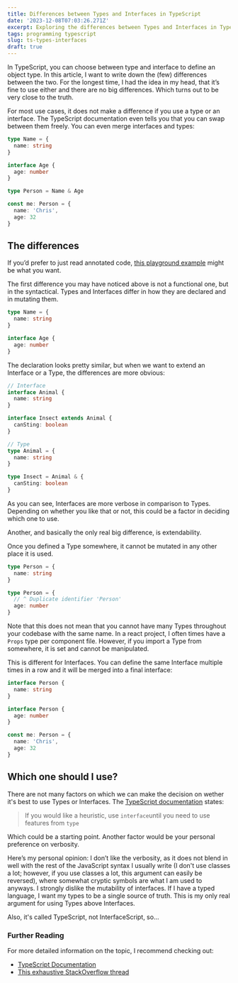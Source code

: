 ```yaml
---
title: Differences between Types and Interfaces in TypeScript
date: '2023-12-08T07:03:26.271Z'
excerpt: Exploring the differences between Types and Interfaces in TypeScript, and which to use
tags: programming typescript
slug: ts-types-interfaces
draft: true
---
```


In TypeScript, you can choose between type and interface to define an object type. In this article, I want to write down the (few) differences between the two.
For the longest time, I had the idea in my head, that it’s fine to use either and there are no big differences. Which turns out to be very close to the truth.

For most use cases, it does not make a difference if you use a type or an interface. The TypeScript documentation even tells you that you can swap between them freely. You can even merge interfaces and types:

```ts
type Name = {
  name: string
}

interface Age {
  age: number
}

type Person = Name & Age

const me: Person = {
  name: 'Chris',
  age: 32
}
```

## The differences
If you’d prefer to just read annotated code, [this playground example](https://www.typescriptlang.org/play#example/types-vs-interfaces) might be what you want.

The first difference you may have noticed above is not a functional one, but in the syntactical. Types and Interfaces differ in how they are declared and in mutating them.

```ts
type Name = {
  name: string
}

interface Age {
  age: number
}
```

The declaration looks pretty similar, but when we want to extend an Interface or a Type, the differences are more obvious:

```ts
// Interface
interface Animal {
  name: string
}

interface Insect extends Animal {
  canSting: boolean
}

// Type
type Animal = {
  name: string
}

type Insect = Animal & {
  canSting: boolean
}
```

As you can see, Interfaces are more verbose in comparison to Types. Depending on whether you like that or not, this could be a factor in deciding which one to use.

Another, and basically the only real big difference, is extendability.

Once you defined a Type somewhere, it cannot be mutated in any other place it is used. 

```ts
type Person = {
  name: string
}

type Person = {
  // ^ Duplicate identifier 'Person'
  age: number
}
```

Note that this does not mean that you cannot have many Types throughout your codebase with the same name. In a react project, I often times have a `Props` type per component file. However, if you import a Type from somewhere, it is set and cannot be manipulated.

This is different for Interfaces. You can define the same Interface multiple times in a row and it will be merged into a final interface:

```ts
interface Person {
  name: string
}

interface Person {
  age: number
}

const me: Person = {
  name: 'Chris',
  age: 32
}
```

## Which one should I use?
There are not many factors on which we can make the decision on wether it's best to use Types or Interfaces. The [TypeScript documentation](https://www.typescriptlang.org/docs/handbook/2/everyday-types.html#differences-between-type-aliases-and-interfaces) states:

> If you would like a heuristic, use `interface`until you need to use features from `type`

Which could be a starting point. Another factor would be your personal preference on verbosity. 

Here’s my personal opinion: I don’t like the verbosity, as it does not blend in well with the rest of the JavaScript syntax I usually write (I don't use classes a lot; however, if you use classes a lot, this argument can easily be reversed), where somewhat cryptic symbols are what I am used to anyways.
I strongly dislike the mutability of interfaces. If I have a typed language, I want my types to be a single source of truth. This is my only real argument for using Types above Interfaces. 

Also, it's called TypeScript, not InterfaceScript, so...

### Further Reading 
For more detailed information on the topic, I recommend checking out:
- [TypeScript Documentation](https://www.typescriptlang.org/docs/handbook/2/everyday-types.html#differences-between-type-aliases-and-interfaces)
- [This exhaustive StackOverflow thread](https://stackoverflow.com/questions/37233735/interfaces-vs-types-in-typescript)
